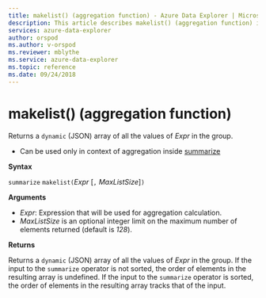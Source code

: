 ```yaml
---
title: makelist() (aggregation function) - Azure Data Explorer | Microsoft Docs
description: This article describes makelist() (aggregation function) in Azure Data Explorer.
services: azure-data-explorer
author: orspod
ms.author: v-orspod
ms.reviewer: mblythe
ms.service: azure-data-explorer
ms.topic: reference
ms.date: 09/24/2018
---
```

# makelist() (aggregation function)

Returns a `dynamic` (JSON) array of all the values of *Expr* in the group.

* Can be used only in context of aggregation inside [summarize](summarizeoperator.md)

**Syntax**

`summarize` `makelist(`*Expr* [`,` *MaxListSize*]`)`

**Arguments**

* *Expr*: Expression that will be used for aggregation calculation.
* *MaxListSize* is an optional integer limit on the maximum number of elements returned (default is *128*).

**Returns**

Returns a `dynamic` (JSON) array of all the values of *Expr* in the group.
If the input to the `summarize` operator is not sorted, the order of elements in the resulting array is undefined.
If the input to the `summarize` operator is sorted, the order of elements in the resulting array tracks that of the input.